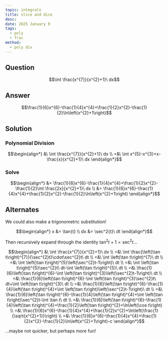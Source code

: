 ```yaml
---
topic: integrals
title: slice and dice
desc: 
date: 2025 January 9
tags:
  - poly
  - frac
method:
  - poly div
---
```



## Question
```math
\int \frac{x^{7}}{x^{2}+1}\ dx
```


## Answer
```math
\frac{1}{6}x^{6}-\frac{1}{4}x^{4}+\frac{1}{2}x^{2}-\frac{1}{2}\ln\left(x^{2}+1\right)
```


## Solution

### Polynomial Division
```math
\begin{align*}
  &\ \int \frac{x^{7}}{x^{2}+1}\ dx
  \\ =&\ \int x^{5}-x^{3}+x-\frac{x}{x^{2}+1}\ dx
\end{align*}
```

### Solve
```math
\begin{align*}
  &= \frac{1}{6}x^{6}-\frac{1}{4}x^{4}+\frac{1}{2}x^{2}-\frac{1}{2}\int \frac{2x}{x^{2}+1}\ dx
  \\ &= \frac{1}{6}x^{6}-\frac{1}{4}x^{4}+\frac{1}{2}x^{2}-\frac{1}{2}\ln\left(x^{2}+1\right)
\end{align*}
```


## Alternates

We could also make a trigonometric substitution!

```math
\begin{align*}
  x &= \tan{t}
  \\ dx &= \sec^2{t}\ dt
\end{align*}
```

Then recursively expand through the identity $\tan^2{t} + 1 = \sec^2{t}$...

```math
\begin{align*}
  &\ \int \frac{x^{7}}{x^{2}+1}\ dx
  \\ =&\ \int \frac{\left(\tan t\right)^{7}}{\sec^{2}t}\cdot\sec^{2}t\ dt
  \\ =&\ \int \left(\tan t\right)^{7}\ dt
  \\ =&\ \int \left(\tan t\right)^{5}\left(\sec^{2}t-1\right)\ dt
  \\ =&\ \int \left(\tan t\right)^{5}\sec^{2}t\ dt-\int \left(\tan t\right)^{5}\ dt
  \\ =&\ \frac{1}{6}\left(\tan t\right)^{6}-\int \left(\tan t\right)^{3}\left(\sec^{2}t-1\right)\ dt
  \\ =&\ \frac{1}{6}\left(\tan t\right)^{6}-\int \left(\tan t\right)^{3}\sec^{2}t\ dt+\int \left(\tan t\right)^{3}\ dt
  \\ =&\ \frac{1}{6}\left(\tan t\right)^{6}-\frac{1}{4}\left(\tan t\right)^{4}+\int \left(\tan t\right)\left(\sec^{2}t-1\right)\ dt
  \\ =&\ \frac{1}{6}\left(\tan t\right)^{6}-\frac{1}{4}\left(\tan t\right)^{4}+\int \left(\tan t\right)\sec^{2}t-\int \tan t\ dt
  \\ =&\ \frac{1}{6}\left(\tan t\right)^{6}-\frac{1}{4}\left(\tan t\right)^{4}+\frac{1}{2}\left(\tan t\right)^{2}+\ln\left(\cos t\right)
  \\ =&\ \frac{1}{6}x^{6}-\frac{1}{4}x^{4}+\frac{1}{2}x^{2}+\ln\left(\frac{1}{\sqrt{x^{2}+1}}\right)
  \\ =&\ \frac{1}{6}x^{6}-\frac{1}{4}x^{4}+\frac{1}{2}x^{2}-\frac{1}{2}\ln\left(x^{2}+1\right)-c
\end{align*}
```

...maybe not quicker, but perhaps more fun!
